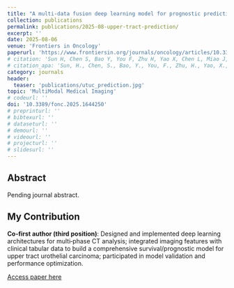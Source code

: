 ```yaml
---
title: "A multi-data fusion deep learning model for prognostic prediction in upper tract urothelial carcinoma"
collection: publications
permalink: publications/2025-08-upper-tract-prediction/
excerpt: ''
date: 2025-08-06
venue: 'Frontiers in Oncology'
paperurl: 'https://www.frontiersin.org/journals/oncology/articles/10.3389/fonc.2025.1644250/full'
# citation: 'Sun H, Chen S, Bao Y, You F, Zhu H, Yao X, Chen L, Miao J, Shao F, Gao X, Lin B. A multi-data fusion deep learning model for prognostic prediction in upper tract urothelial carcinoma. Frontiers in Oncology. 2025;13:1644250.'
# citation_apa: 'Sun, H., Chen, S., Bao, Y., You, F., Zhu, H., Yao, X., Chen, L., Miao, J., Shao, F., Gao, X., & Lin, B. (2025). A multi-data fusion deep learning model for prognostic prediction in upper tract urothelial carcinoma. Frontiers in Oncology, 13, 1644250. https://doi.org/10.3389/fonc.2025.1644250'
category: journals
header:
  teaser: 'publications/utuc_prediction.jpg'
topic: 'MultiModal Medical Imaging'
# codeurl: ''
doi: '10.3389/fonc.2025.1644250'
# preprinturl: ''
# bibtexurl: ''
# dataseturl: ''
# demourl: ''
# videourl: ''
# projecturl: ''
# slidesurl: ''
---
```


## Abstract

Pending journal abstract.

## My Contribution

**Co-first author (third position)**: Designed and implemented deep learning architectures for multi‑phase CT analysis; integrated imaging features with clinical tabular data to build a comprehensive survival/prognostic model for upper tract urothelial carcinoma; participated in model validation and performance optimization.

[Access paper here](https://doi.org/10.3389/fonc.2025.1644250)


